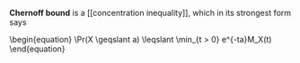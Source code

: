 **Chernoff bound** is a [[concentration inequality]], which in its strongest form says

\begin{equation}
\Pr(X \geqslant a) \leqslant  \min_{t > 0} e^{-ta}M_X(t)
\end{equation}